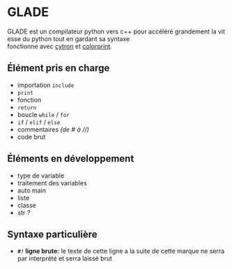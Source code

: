 # GLADE
GLADE est un compilateur python vers c++ pour accéléré grandement la vitesse du python tout en gardant sa syntaxe\
fonctionne avec [cytron](https://github.com/pf4-DEV/cytron) et [colorprint](https://github.com/pf4-DEV/sun-breaker).

## Élément pris en charge

 - importation `include`
 - `print`
 - fonction
 - `return`
 - boucle `while` / `for`
 - `if` / `elif` / `else`
 - commentaires *(de # à //)*
 - code brut

## Éléments en développement

 - type de variable
 - traitement des variables
 - auto main
 - liste
 - classe
 - str *?*

## Syntaxe particulière
-  ***`#!`* ligne brute:** le texte de cette ligne a la suite de cette marque ne serra par interprété et serra laissé brut